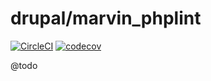 # drupal/marvin_phplint

[![CircleCI](https://circleci.com/gh/Sweetchuck/drupal-marvin_phplint/tree/2.x.svg?style=svg)](https://circleci.com/gh/Sweetchuck/drupal-marvin_phplint/?branch=2.x)
[![codecov](https://codecov.io/gh/Sweetchuck/drupal-marvin_phplint/branch/2.x/graph/badge.svg?token=HSF16OGPyr)](https://app.codecov.io/gh/Sweetchuck/drupal-marvin_phplint/branch/2.x)

@todo
